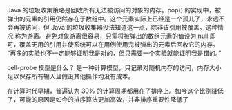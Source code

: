 Java 的垃圾收集策略是回收所有无法被访问的对象的内存。pop() 的实现中，被弹出的元素的引用仍然存在于数组中。这个元素实际上已经是一个孤儿了，永远不会再被访问，但 Java 的垃圾收集器没法知道这一点，除非该引用被覆盖。这种情况 称为游离。避免对象游离很容易，只需将被弹出的数组元素的值设为 null 即可，覆盖无用的引用并使系统可以在用例使用完被弹出的元素后回收它的内存。
“再多的实验也不一定能够证明我是对的，但只需要一个实验就能证明我是错的。”

cell-probe 模型是什么？
是一种计算模型，只记录对随机内存的访问，内存大小足以保存所有输入且假设其他操作均没有成本。

在计算时代早期，普遍认为 30% 的计算周期都用在了排序上。如今这个比例降低了，可能的原因是如今的排序算法更加高效，并非排序重要性降低了

